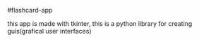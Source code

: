 #flashcard-app

this app is made with tkinter, this is a python library for creating guis(grafical user interfaces)


